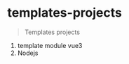 # templates-projects
> Templates projects
<ol>
  <li>template module vue3</li>
  <li>Nodejs</li>
</ol> 